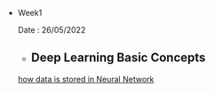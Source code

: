 
* Week1 

    Date : 26/05/2022

    * ## Deep Learning Basic Concepts
    [how data is stored in Neural Network](https://rakibul-hassan.gitbook.io/deep-learning/start-page/tensor_numpy)
